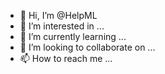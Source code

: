 - 👋 Hi, I’m @HelpML
- 👀 I’m interested in ...
- 🌱 I’m currently learning ...
- 💞️ I’m looking to collaborate on ...
- 📫 How to reach me ...

<!---
HelpML/HelpML is a ✨ special ✨ repository because its `README.md` (this file) appears on your GitHub profile.
You can click the Preview link to take a look at your changes.
--->

